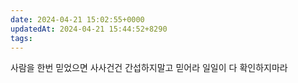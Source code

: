 ```yaml
---
date: 2024-04-21 15:02:55+0000
updatedAt: 2024-04-21 15:44:52+8290
tags: 
---
```

사람을 한번 믿었으면 사사건건 간섭하지말고 믿어라
일일이 다 확인하지마라